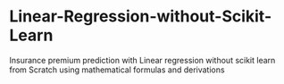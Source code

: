 # Linear-Regression-without-Scikit-Learn
Insurance premium prediction with Linear regression without scikit learn from Scratch using mathematical formulas and derivations
